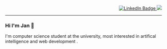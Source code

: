 <div id="badges" align="right">
  <a href="https://www.linkedin.com/in/jan-kr%C3%A1tk%C3%BD-84a145194/">
    <img src="https://img.shields.io/badge/LinkedIn-blue?style=for-the-badge&logo=linkedin&logoColor=white" alt="LinkedIn Badge"/>
  </a>
  <a href="mailto:kratkyjan244@gmail.com">
    <img src="https://img.shields.io/badge/Gmail-red?logo=gmail&logoColor=white&style=for-the-badge"/>
  </a>
</div>

<hr />

### Hi I'm Jan :wave:

I'm computer science student at the university, most interested in artifical intelligence and web development
.



<!--
**theChopix/theChopix** is a ✨ _special_ ✨ repository because its `README.md` (this file) appears on your GitHub profile.

Here are some ideas to get you started:

- 🔭 I’m currently working on ...
- 🌱 I’m currently learning ...
- 👯 I’m looking to collaborate on ...
- 🤔 I’m looking for help with ...
- 💬 Ask me about ...
- 📫 How to reach me: ...
- 😄 Pronouns: ...
- ⚡ Fun fact: ...
-->
